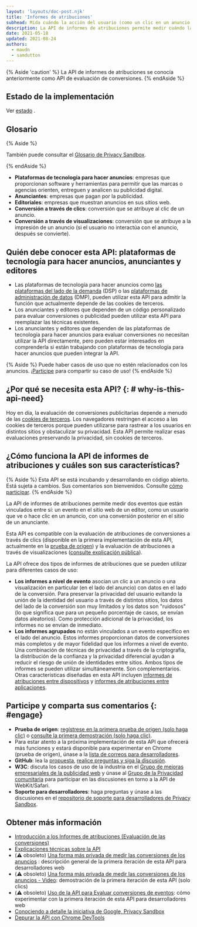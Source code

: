 ```yaml
---
layout: 'layouts/doc-post.njk'
title: 'Informes de atribuciones'
subhead: Mida cuándo la acción del usuario (como un clic en un anuncio o una visualización) genera una conversión, sin utilizar identificadores de sitios cruzados.
description: La API de informes de atribuciones permite medir cuándo la acción del usuario (como un clic en un anuncio o una visualización) genera una conversión, sin utilizar identificadores de sitios cruzados.
date: 2021-05-18
updated: 2021-08-24
authors:
  - maudn
  - samdutton
---
```


{% Aside 'caution' %}  La API de informes de atribuciones se conocía anteriormente como API de evaluación de conversiones. {% endAside %}

## Estado de la implementación

Ver [estado](/docs/privacy-sandbox/attribution-reporting-introduction/#status) .

## Glosario

{% Aside %}

También puede consultar el [Glosario de Privacy Sandbox](/docs/privacy-sandbox/glossary/).

{% endAside %}

- **Plataformas de tecnología para hacer anuncios**: empresas que proporcionan software y herramientas para permitir que las marcas o agencias orienten, entreguen y analicen su publicidad digital.
- **Anunciantes**: empresas que pagan por la publicidad.
- **Editoriales**: empresas que muestran anuncios en sus sitios web.
- **Conversión a través de clics**: conversión que se atribuye al clic de un anuncio.
- **Conversión a través de visualizaciones**: conversión que se atribuye a la impresión de un anuncio (si el usuario no interactúa con el anuncio, después se convierte).

## Quién debe conocer esta API: plataformas de tecnología para hacer anuncios, anunciantes y editores

- Las plataformas de tecnología para hacer anuncios como [las plataformas del lado de la demanda](https://en.wikipedia.org/wiki/Demand-side_platform) (DSP) o las [plataformas de administración de datos](https://en.wikipedia.org/wiki/Data_management_platform) (DMP), pueden utilizar esta API para admitir la función que actualmente depende de las cookies de terceros.
- Los anunciantes y editores que dependen de un código personalizado para evaluar conversiones o publicidad pueden utilizar esta API para reemplazar las técnicas existentes.
- Los anunciantes y editores que dependen de las plataformas de tecnología para hacer anuncios para evaluar conversiones no necesitan utilizar la API directamente, pero pueden estar interesados en comprenderla si están trabajando con plataformas de tecnología para hacer anuncios que pueden integrar la API.

{% Aside %} Puede haber casos de uso que no estén relacionados con los anuncios. [¡Participe](#engage) para compartir su caso de uso! {% endAside %}

## ¿Por qué se necesita esta API? {: # why-is-this-api-need}

Hoy en día, la evaluación de conversiones publicitarias depende a menudo de las [cookies de terceros](https://developer.mozilla.org/en-US/docs/Web/HTTP/Cookies#Third-party_cookies). Los navegadores restringen el acceso a las cookies de terceros porque pueden utilizarse para rastrear a los usuarios en distintos sitios y obstaculizar su privacidad. Esta API permite realizar esas evaluaciones preservando la privacidad, sin cookies de terceros.

## ¿Cómo funciona la API de informes de atribuciones y cuáles son sus características?

{% Aside %} Esta API se está incubando y desarrollando en código abierto. Está sujeta a cambios. Sus comentarios son bienvenidos. Consulte [cómo participar](#engage).  {% endAside %}

La API de informes de atribuciones permite medir dos eventos que están vinculados entre sí: un evento en el sitio web de un editor, como un usuario que ve o hace clic en un anuncio, con una conversión posterior en el sitio de un anunciante.

Esta API es compatible con la evaluación de atribuciones de conversiones a través de clics (disponible en la primera implementación de esta API, actualmente en la [prueba de origen](https://web.dev/conversion-measurement/#browser-support)) y la evaluación de atribuciones a través de visualizaciones ([consulte explicación pública](https://github.com/WICG/conversion-measurement-api/blob/main/event_attribution_reporting.md)).

La API ofrece dos tipos de informes de atribuciones que se pueden utilizar para diferentes casos de uso:

- **Los informes a nivel de evento** asocian un clic a un anuncio o una visualización en particular (en el lado del anuncio) con datos en el lado de la conversión. Para preservar la privacidad del usuario evitando la unión de la identidad del usuario a través de distintos sitios, los datos del lado de la conversión son muy limitados y los datos son "ruidosos" (lo que significa que para un pequeño porcentaje de casos, se envían datos aleatorios). Como protección adicional de la privacidad, los informes no se envían de inmediato.
- **Los informes agrupados** no están vinculados a un evento específico en el lado del anuncio. Estos informes proporcionan datos de conversiones más completos y de mayor fidelidad que los informes a nivel de evento. Una combinación de técnicas de privacidad a través de la criptografía, la distribución de la confianza y la privacidad diferencial ayudan a reducir el riesgo de unión de identidades entre sitios. Ambos tipos de informes se pueden utilizar simultáneamente. Son complementarios. Otras características diseñadas en esta API incluyen [informes de atribuciones entre dispositivos](https://github.com/WICG/conversion-measurement-api/blob/main/cross_device.md) y [informes de atribuciones entre aplicaciones](https://github.com/WICG/conversion-measurement-api/blob/main/app_to_web.md).

## Participe y comparta sus comentarios {: #engage}

- **Prueba de origen**: [regístrese en la primera prueba de origen (solo haga clic)](https://developer.chrome.com/origintrials/#/view_trial/3411476717733150721) o [consulte la primera demostración (solo haga clic)](https://goo.gle/demo-event-level-conversion-measurement-api).
- Para estar atento a la próxima implementación de esta API que ofrecerá más funciones y estará disponible para experimentar en Chrome (prueba de origen), únase a la [lista de correos para desarrolladores](https://groups.google.com/u/1/a/chromium.org/g/attribution-reporting-api-dev).
- **GitHub**: lea la [propuesta](https://github.com/WICG/conversion-measurement-api/), [realice preguntas y siga la discusión](https://github.com/WICG/conversion-measurement-api/issues).
- **W3C**: discuta los casos de uso de la industria en el [Grupo de mejoras empresariales de la publicidad web](https://www.w3.org/community/web-adv/participants) y únase al [Grupo de la Privacidad comunitaria](https://www.w3.org/community/privacycg/) para participar en las discusiones en torno a la API de WebKit/Safari.
- **Soporte para desarrolladores**: haga preguntas y únase a las discusiones en el [repositorio de soporte para desarrolladores de Privacy Sandbox](https://github.com/GoogleChromeLabs/privacy-sandbox-dev-support).

## Obtener más información

- [Introducción a los Informes de atribuciones (Evaluación de las conversiones)](/docs/privacy-sandbox/attribution-reporting-introduction)
- [Explicaciones técnicas sobre la API](https://github.com/WICG/conversion-measurement-api/)
- (⚠️ obsoleto) [Una forma más privada de medir las conversiones de los anuncios](https://web.dev/conversion-measurement/) : descripción general de la primera iteración de esta API para desarrolladores web
- (⚠️ obsoleto) [Una forma más privada de medir las conversiones de los anuncios - Video](https://www.youtube.com/watch?v=jcDfOoWwZcM): demostración de la primera iteración de esta API (solo clics)
- (⚠️ obsoleto) [Uso de la API para Evaluar conversiones de eventos](https://web.dev/using-conversion-measurement/): cómo experimentar con la primera iteración de esta API para desarrolladores web
- [Conociendo a detalle la iniciativa de Google, Privacy Sandbox](https://web.dev/digging-into-the-privacy-sandbox)
- [Depurar la API con Chrome DevTools](/blog/new-in-devtools-93/#attribution-reporting)
